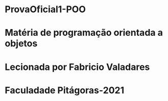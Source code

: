 # ProvaOficial1-POO
# Matéria de programação orientada a objetos
# Lecionada por Fabricio Valadares
# Faculadade Pitágoras-2021
